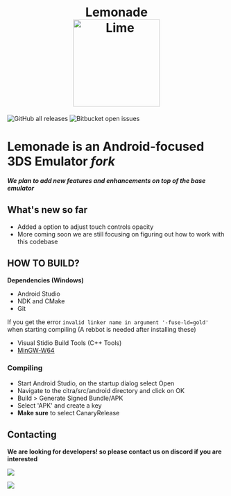 <h1 align="center">
  <br>
    <a>Lemonade</a>
  <br>
    <b href="https://citra-emu.org/"><img src="https://github.com/Gamer64ytb/Lemonade/blob/master/assets/logo.png" alt="Lime" width="200"></b>
  <br>
</h1>

![GitHub all releases](https://img.shields.io/github/downloads/Gamer64ytb/Lemonade/total)
![Bitbucket open issues](https://img.shields.io/bitbucket/issues/Gamer64ytb/Lemonade)

# Lemonade is an Android-focused 3DS Emulator ___fork___

***We plan to add new features and enhancements on top of the ___base___ emulator***

## What's new so far 

- Added a option to adjust touch controls opacity 
- More coming soon we are still focusing on figuring out how to work with this codebase

## HOW TO BUILD?
**Dependencies (Windows)**
- Android Studio
- NDK and CMake
- Git

If you get the error ```invalid linker name in argument '-fuse-ld=gold'``` when starting compiling (A rebbot is needed after installing these)
- Visual Stidio Build Tools (C++ Tools)
- [MinGW-W64](https://github.com/niXman/mingw-builds-binaries)

###  Compiling
- Start Android Studio, on the startup dialog select Open
- Navigate to the citra/src/android directory and click on OK
- Build > Generate Signed Bundle/APK
- Select 'APK' and create a key
- **Make sure** to select CanaryRelease 


## Contacting

**We are looking for developers! so please contact us on discord if you are interested**

[![](https://dcbadge.vercel.app/api/server/NVTYcV4v2Q)](https://discord.gg/NVTYcV4v2Q)

[![](https://patrolavia.github.io/telegram-badge/chat.png)](https://t.me/joinchat/lTkg6yC6pQAxNzM0)
